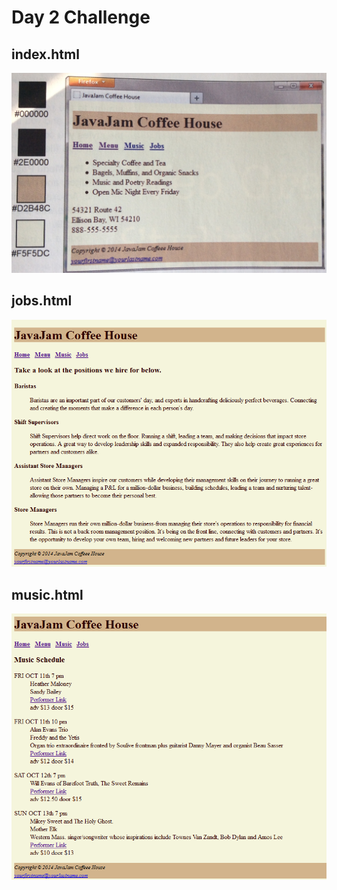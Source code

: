 # Day 2 Challenge

## index.html

![Home Page CSS](images/indexWithCSS.png)


## jobs.html

![Jobs Page](images/jobs.png)

## music.html

![Music Page](images/music.png)
